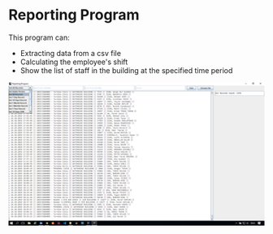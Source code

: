 # Reporting Program

This program can:
 - Extracting data from a csv file
 - Calculating the employee's shift
 - Show the list of staff in the building at the specified time period
 
 
 <img src="reportPhoto.png">
